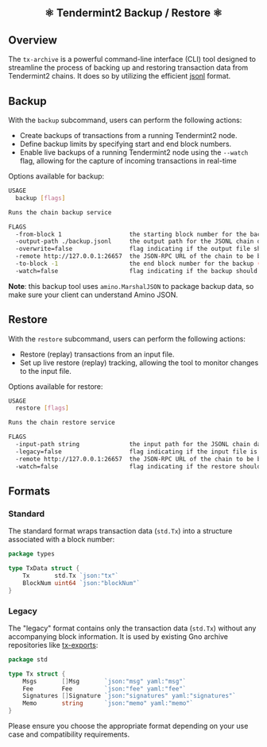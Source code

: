 <h2 align="center">⚛️ Tendermint2 Backup / Restore ⚛️</h2>

## Overview

The `tx-archive` is a powerful command-line interface (CLI) tool designed to streamline the process of backing up and
restoring transaction data from Tendermint2 chains. It does so by utilizing the
efficient [jsonl](https://jsonlines.org/) format.

## Backup

With the `backup` subcommand, users can perform the following actions:

- Create backups of transactions from a running Tendermint2 node.
- Define backup limits by specifying start and end block numbers.
- Enable live backups of a running Tendermint2 node using the `--watch` flag, allowing for the capture of incoming
  transactions in real-time

Options available for backup:

```bash
USAGE
  backup [flags]

Runs the chain backup service

FLAGS
  -from-block 1                   the starting block number for the backup (inclusive)
  -output-path ./backup.jsonl     the output path for the JSONL chain data
  -overwrite=false                flag indicating if the output file should be overwritten during backup
  -remote http://127.0.0.1:26657  the JSON-RPC URL of the chain to be backed up
  -to-block -1                    the end block number for the backup (inclusive). If <0, latest chain height is used
  -watch=false                    flag indicating if the backup should append incoming tx data
```

**Note**: this backup tool uses `amino.MarshalJSON` to package backup data, so make sure your client can understand
Amino JSON.

## Restore

With the `restore` subcommand, users can perform the following actions:

- Restore (replay) transactions from an input file.
- Set up live restore (replay) tracking, allowing the tool to monitor changes to the input file.

Options available for restore:

```bash
USAGE
  restore [flags]

Runs the chain restore service

FLAGS
  -input-path string              the input path for the JSONL chain data
  -legacy=false                   flag indicating if the input file is legacy amino JSON
  -remote http://127.0.0.1:26657  the JSON-RPC URL of the chain to be backed up
  -watch=false                    flag indicating if the restore should watch incoming tx data
```

## Formats

### Standard

The standard format wraps transaction data (`std.Tx`) into a structure associated with a block number:

```go
package types

type TxData struct {
	Tx       std.Tx `json:"tx"`
	BlockNum uint64 `json:"blockNum"`
}
```

### Legacy

The "legacy" format contains only the transaction data (`std.Tx`) without any accompanying block information. It is used
by existing Gno archive repositories like [tx-exports](https://github.com/gnolang/tx-exports):

```go
package std

type Tx struct {
	Msgs       []Msg       `json:"msg" yaml:"msg"`
	Fee        Fee         `json:"fee" yaml:"fee"`
	Signatures []Signature `json:"signatures" yaml:"signatures"`
	Memo       string      `json:"memo" yaml:"memo"`
}
```

Please ensure you choose the appropriate format depending on your use case and compatibility requirements.
